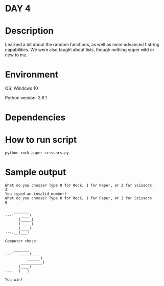
# DAY 4

# Description
Learned a bit about the random functions, as well as more advanced f string capabilities. We were also taught about lists, though nothing super wild or new to me.

# Environment
OS: Windows 10

Python version: 3.9.1

# Dependencies

# How to run script
```
python rock-paper-scissors.py
```

# Sample output
```
What do you choose? Type 0 for Rock, 1 for Paper, or 2 for Scissors.
3
You typed an invalid number!
What do you choose? Type 0 for Rock, 1 for Paper, or 2 for Scissors.
0

    _______
---'   ____)
      (_____)
      (_____)
      (____)
---.__(___)

Computer chose:

    _______
---'   ____)____
          ______)
       __________)
      (____)
---.__(___)

You win!
```
